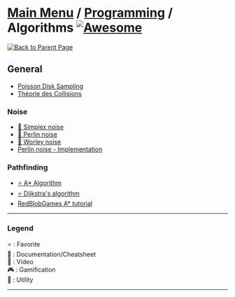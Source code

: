 # [Main Menu](../../README.md) / [Programming](../README.md) / Algorithms [![Awesome](https://awesome.re/badge-flat.svg)](https://awesome.re)

[![Back to Parent Page](https://img.shields.io/badge/-Back_to_Parent_Page-blue?style=for-the-badge)](../README.md)

## General
- [Poisson Disk Sampling](http://devmag.org.za/2009/05/03/poisson-disk-sampling/)
- [Théorie des Collisions](https://jeux.developpez.com/tutoriels/theorie-des-collisions/)

### Noise
- [:book: Simplex noise](https://en.wikipedia.org/wiki/Simplex_noise)
- [:book: Perlin noise](https://en.wikipedia.org/wiki/Perlin_noise)
- [:book: Worley noise](https://en.wikipedia.org/wiki/Worley_noise)
- [Perlin noise - Implementation](https://mrl.cs.nyu.edu/~perlin/noise/)

### Pathfinding
- [:star: A* Algorithm](https://en.wikipedia.org/wiki/A*_search_algorithm)
- [:star: Dijkstra's algorithm](https://en.wikipedia.org/wiki/Dijkstra's_algorithm)
- [RedBlobGames A* tutorial](https://www.redblobgames.com/pathfinding/a-star/introduction.html)

---

### Legend
:star: : Favorite\
:book: : Documentation/Cheatsheet\
:movie_camera: : Video\
:video_game: : Gamification\
:wrench: : Utility

---
